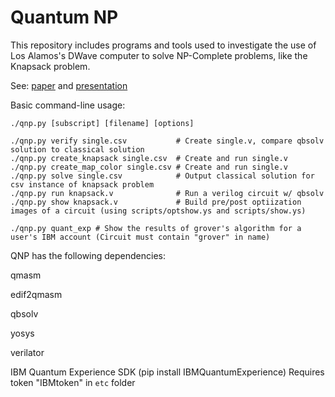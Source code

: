 # Quantum NP

This repository includes programs and tools used to investigate the use of Los Alamos's DWave computer to solve NP-Complete problems, like the Knapsack problem.

See: [paper](/papers/paper.pdf) and [presentation](https://docs.google.com/presentation/d/1MmBIWg91pXa3afNZzdnivI4oPqkCPv60BeWVYiGxymg/edit?usp=sharing)

Basic command-line usage:

```
./qnp.py [subscript] [filename] [options]

./qnp.py verify single.csv           # Create single.v, compare qbsolv solution to classical solution
./qnp.py create_knapsack single.csv  # Create and run single.v
./qnp.py create_map_color single.csv # Create and run single.v
./qnp.py solve single.csv            # Output classical solution for csv instance of knapsack problem
./qnp.py run knapsack.v              # Run a verilog circuit w/ qbsolv
./qnp.py show knapsack.v             # Build pre/post optiization images of a circuit (using scripts/optshow.ys and scripts/show.ys)

./qnp.py quant_exp # Show the results of grover's algorithm for a user's IBM account (Circuit must contain "grover" in name)
```

QNP has the following dependencies:


qmasm

edif2qmasm

qbsolv

yosys

verilator

IBM Quantum Experience SDK (pip install IBMQuantumExperience)
Requires token "IBMtoken" in `etc` folder

